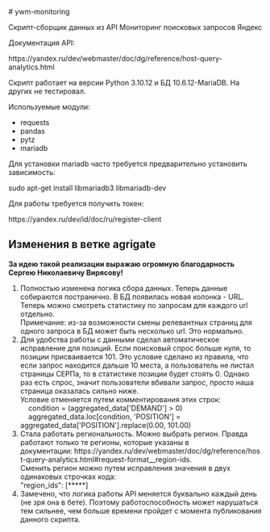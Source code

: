 <p># ywm-monitoring</p>

<p>Скрипт-сборщик данных из API Мониторинг поисковых запросов Яндекс</p>

<p>Документация API:</p>

<p>https://yandex.ru/dev/webmaster/doc/dg/reference/host-query-analytics.html</p>

<p>Скрипт работает на версии Python 3.10.12 и БД 10.6.12-MariaDB. На других не тестировал.</p>

<p>Используемые модули:</p>

<ul>
	<li>requests</li>
	<li>pandas</li>
	<li>pytz</li>
	<li>mariadb</li>
</ul>

<p>Для установки mariadb часто требуется предварительно установить зависимость:</p>

<p>sudo apt-get install libmariadb3 libmariadb-dev</p>

<p>Для работы требуется получить токен:</p>

<p>https://yandex.ru/dev/id/doc/ru/register-client</p>

<h2>Изменения в ветке agrigate</h2>
<strong>За идею такой реализации выражаю огромную благодарность Сергею Николаевичу Вирясову!</strong>

<ol>
	<li>Полностью изменена логика сбора данных. Теперь данные собираются постранично. В БД появилась новая колонка - URL. Теперь можно смотреть статистику по запросам для каждого url отдельно.<br />
	Примечание: из-за возможности смены релевантных страниц для одного запроса в БД может быть несколько url. Это нормально.</li>
	<li>Для удобства работы с данными сделал автоматическое исправление для позиций. Если поисковый спрос больше нуля, то позиции присваивается 101. Это условие сделано из правила, что если запрос находится дальше 10 места, а пользователь не листал страницы СЕРПа, то в статистике позиции будет стоять 0. Однако раз есть спрос, значит пользователи вбивали запрос, просто наша страница оказалась сильно ниже.<br />
	Условие отменяется путем комментирования этих строк:<br />
	&nbsp; &nbsp; condition = (aggregated_data[&#39;DEMAND&#39;] &gt; 0)<br />
	&nbsp; &nbsp; aggregated_data.loc[condition, &#39;POSITION&#39;] = aggregated_data[&#39;POSITION&#39;].replace(0.00, 101.00)</li>
	<li>Стала работать региональность. Можно выбрать регион. Правда работают только те регионы, которые указаны в документации:&nbsp;https://yandex.ru/dev/webmaster/doc/dg/reference/host-query-analytics.html#request-format__region-ids.<br />
	Сменить регион можно путем исправления значения в двух одинаковых строчках кода:<br />
	&quot;region_ids&quot;: [*****]</li>
	<li>Замечено, что логика работы API меняется буквально каждый день (не зря она в бете). Поэтому работоспособность может нарушаться тем сильнее, чем больше времени пройдет с момента публикования данного скрипта.&nbsp;</li>
</ol>
